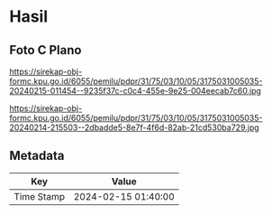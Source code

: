 # Hasil

## Foto C Plano

https://sirekap-obj-formc.kpu.go.id/6055/pemilu/pdpr/31/75/03/10/05/3175031005035-20240215-011454--9235f37c-c0c4-455e-9e25-004eecab7c60.jpg

https://sirekap-obj-formc.kpu.go.id/6055/pemilu/pdpr/31/75/03/10/05/3175031005035-20240214-215503--2dbadde5-8e7f-4f6d-82ab-21cd530ba729.jpg


## Metadata

| Key        | Value               |
| ---------- | ------------------- |
| Time Stamp | 2024-02-15 01:40:00 |



